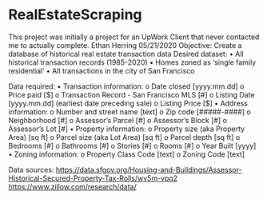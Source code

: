# RealEstateScraping
This project was initially a project for an UpWork Client that never contacted me to actually complete.
Ethan Herring 05/21/2020
Objective: 
Create a database of historical real estate transaction data
Desired dataset:
• All historical transaction records (1985-2020)
• Homes zoned as ‘single family residential’
• All transactions in the city of San Francisco

Data required:
• Transaction information:
o Date closed [yyyy.mm.dd]
o Price paid [$]
o Transaction Record - San Francisco MLS [#]
o Listing Date [yyyy.mm.dd] (earliest date preceding sale)
o Listing Price [$]
• Address information:
o Number and street name [text]
o Zip code [#####-####]
o Neighborhood [#]
o Assessor’s Parcel [#]
o Assessor’s Block [#]
o Assessor’s Lot [#]
• Property information:
o Property size (aka Property Area) [sq ft]
o Parcel size (aka Lot Area) [sq ft]
o Parcel depth [sq ft]
o Bedrooms [#]
o Bathrooms [#]
o Stories [#]
o Rooms [#]
o Year Built [yyyy]
• Zoning information:
o Property Class Code [text]
o Zoning Code [text]

Data sources:
https://data.sfgov.org/Housing-and-Buildings/Assessor-Historical-Secured-Property-Tax-Rolls/wv5m-vpq2
https://www.zillow.com/research/data/
